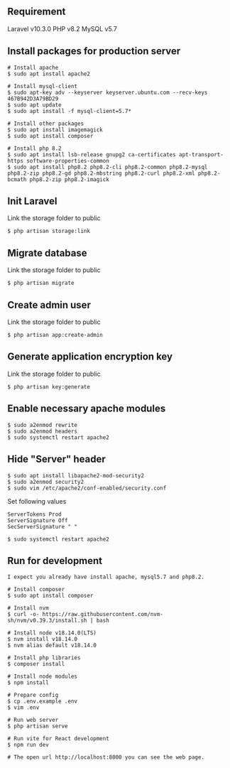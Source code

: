 ## Requirement

Laravel v10.3.0
PHP v8.2
MySQL v5.7

## Install packages for production server

```
# Install apache
$ sudo apt install apache2

# Install mysql-client
$ sudo apt-key adv --keyserver keyserver.ubuntu.com --recv-keys 467B942D3A79BD29
$ sudo apt update
$ sudo apt install -f mysql-client=5.7*

# Install other packages
$ sudo apt install imagemagick
$ sudo apt install composer

# Install php 8.2
$ sudo apt install lsb-release gnupg2 ca-certificates apt-transport-https software-properties-common
$ sudo apt install php8.2 php8.2-cli php8.2-common php8.2-mysql php8.2-zip php8.2-gd php8.2-mbstring php8.2-curl php8.2-xml php8.2-bcmath php8.2-zip php8.2-imagick
```

## Init Laravel

Link the storage folder to public

```
$ php artisan storage:link
```

## Migrate database

Link the storage folder to public

```
$ php artisan migrate
```

## Create admin user

Link the storage folder to public

```
$ php artisan app:create-admin
```

## Generate application encryption key

Link the storage folder to public

```
$ php artisan key:generate
```

## Enable necessary apache modules

```
$ sudo a2enmod rewrite
$ sudo a2enmod headers
$ sudo systemctl restart apache2
```

## Hide "Server" header

```
$ sudo apt install libapache2-mod-security2
$ sudo a2enmod security2
$ sudo vim /etc/apache2/conf-enabled/security.conf
```

Set following values

```
ServerTokens Prod
ServerSignature Off
SecServerSignature " "
```

```
$ sudo systemctl restart apache2
```

## Run for development

```
I expect you already have install apache, mysql5.7 and php8.2.

# Install composer
$ sudo apt install composer

# Install nvm
$ curl -o- https://raw.githubusercontent.com/nvm-sh/nvm/v0.39.3/install.sh | bash

# Install node v18.14.0(LTS)
$ nvm install v18.14.0
$ nvm alias default v18.14.0

# Install php libraries
$ composer install

# Install node modules
$ npm install

# Prepare config
$ cp .env.example .env
$ vim .env

# Run web server
$ php artisan serve

# Run vite for React development
$ npm run dev

# The open url http://localhost:8000 you can see the web page.
```
